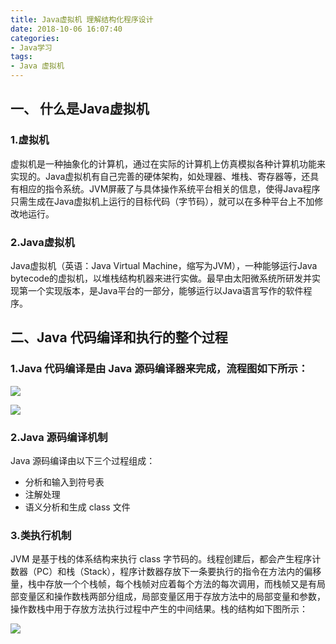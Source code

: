 ```yaml
---
title: Java虚拟机 理解结构化程序设计
date: 2018-10-06 16:07:40
categories:
- Java学习
tags:
- Java 虚拟机
---
```

## 一、 什么是Java虚拟机

### 1.虚拟机
虚拟机是一种抽象化的计算机，通过在实际的计算机上仿真模拟各种计算机功能来实现的。Java虚拟机有自己完善的硬体架构，如处理器、堆栈、寄存器等，还具有相应的指令系统。JVM屏蔽了与具体操作系统平台相关的信息，使得Java程序只需生成在Java虚拟机上运行的目标代码（字节码），就可以在多种平台上不加修改地运行。
<!-- more -->
### 2.Java虚拟机
Java虚拟机（英语：Java Virtual Machine，缩写为JVM），一种能够运行Java bytecode的虚拟机，以堆栈结构机器来进行实做。最早由太阳微系统所研发并实现第一个实现版本，是Java平台的一部分，能够运行以Java语言写作的软件程序。

## 二、Java 代码编译和执行的整个过程

### 1.Java 代码编译是由 Java 源码编译器来完成，流程图如下所示：

![](http://wiki.jikexueyuan.com/project/java-vm/images/javadebug.gif)

![](http://wiki.jikexueyuan.com/project/java-vm/images/jvmdebug.gif)

### 2.Java 源码编译机制

Java 源码编译由以下三个过程组成：

- 分析和输入到符号表
- 注解处理
- 语义分析和生成 class 文件

### 3.类执行机制

JVM 是基于栈的体系结构来执行 class 字节码的。线程创建后，都会产生程序计数器（PC）和栈（Stack），程序计数器存放下一条要执行的指令在方法内的偏移量，栈中存放一个个栈帧，每个栈帧对应着每个方法的每次调用，而栈帧又是有局部变量区和操作数栈两部分组成，局部变量区用于存放方法中的局部变量和参数，操作数栈中用于存放方法执行过程中产生的中间结果。栈的结构如下图所示：

![](http://wiki.jikexueyuan.com/project/java-vm/images/classrun.gif)
